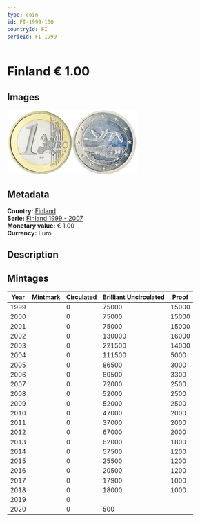 ```yaml
---
type: coin
id: FI-1999-100
countryId: FI
serieId: FI-1999
---
```


# Finland € 1.00

## Images

<img src="../../../Images/common-2002-100.png" height="150" alt="Front image"><img src="Images/finland-1999-100.png" height="150" alt="Back image">

## Metadata

**Country:** [Finland](../index.md)\
**Serie:** [Finland 1999 - 2007](index.md)\
**Monetary value:** € 1.00\
**Currency:** Euro

## Description


## Mintages

| Year | Mintmark | Circulated | Brilliant Uncirculated | Proof |
| ---- | -------- | ---------- | ---------------------- | ----- |
| 1999 |  | 0| 75000 | 15000 |
| 2000 |  | 0| 75000 | 15000 |
| 2001 |  | 0| 75000 | 15000 |
| 2002 |  | 0| 130000 | 16000 |
| 2003 |  | 0| 221500 | 14000 |
| 2004 |  | 0| 111500 | 5000 |
| 2005 |  | 0| 86500 | 3000 |
| 2006 |  | 0| 80500 | 3300 |
| 2007 |  | 0| 72000 | 2500 |
| 2008 |  | 0| 52000 | 2500 |
| 2009 |  | 0| 52000 | 2500 |
| 2010 |  | 0| 47000 | 2000 |
| 2011 |  | 0| 37000 | 2000 |
| 2012 |  | 0| 67000 | 2000 |
| 2013 |  | 0| 62000 | 1800 |
| 2014 |  | 0| 57500 | 1200 |
| 2015 |  | 0| 25500 | 1200 |
| 2016 |  | 0| 20500 | 1200 |
| 2017 |  | 0| 17900 | 1000 |
| 2018 |  | 0| 18000 | 1000 |
| 2019 |  | 0|  |  |
| 2020 |  | 0| 500 |  |
